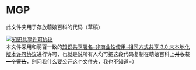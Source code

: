 # MGP
此文件夹用于存放萌娘百科的代码（草稿）

<a rel="license" href="http://creativecommons.org/licenses/by-nc-sa/3.0/"><img alt="知识共享许可协议" style="border-width:0" src="https://i.creativecommons.org/l/by-nc-sa/3.0/88x31.png" /></a><br />本文件采用和萌百一致的<a rel="license" href="http://creativecommons.org/licenses/by-nc-sa/3.0/">知识共享署名-非商业性使用-相同方式共享 3.0 未本地化版本许可协议</a>进行许可，也就是说所有人均可把这段代码复制在萌娘百科上<del>并收获一个警告</del>，别问我什么要公开这个文件夹，我也不知道=）
